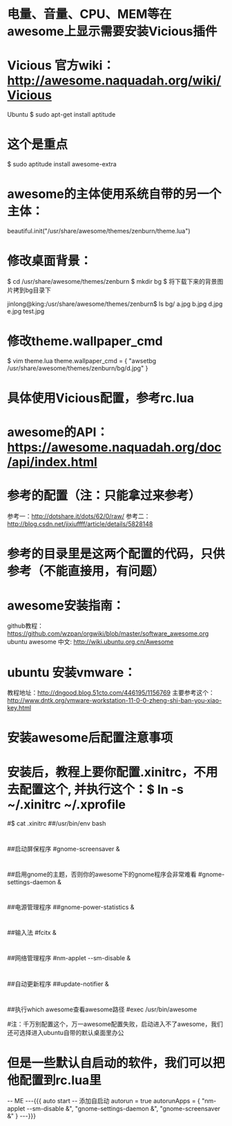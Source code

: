 # 电量、音量、CPU、MEM等在awesome上显示需要安装Vicious插件
# Vicious 官方wiki：http://awesome.naquadah.org/wiki/Vicious

Ubuntu
 $ sudo apt-get install aptitude
 # 这个是重点
 $ sudo aptitude install awesome-extra

# awesome的主体使用系统自带的另一个主体：
beautiful.init("/usr/share/awesome/themes/zenburn/theme.lua")

# 修改桌面背景：
$ cd /usr/share/awesome/themes/zenburn
$ mkdir bg
$ 将下载下来的背景图片拷到bg目录下

jinlong@king:/usr/share/awesome/themes/zenburn$ ls bg/
a.jpg  b.jpg  d.jpg  e.jpg  test.jpg

# 修改theme.wallpaper_cmd
$ vim theme.lua
theme.wallpaper_cmd = { "awsetbg /usr/share/awesome/themes/zenburn/bg/d.jpg" }

# 具体使用Vicious配置，参考rc.lua

# awesome的API：https://awesome.naquadah.org/doc/api/index.html

# 参考的配置（注：只能拿过来参考）
参考一：http://dotshare.it/dots/62/0/raw/
参考二：http://blog.csdn.net/jixiuffff/article/details/5828148

# 参考的目录里是这两个配置的代码，只供参考（不能直接用，有问题）

# awesome安装指南：
github教程：https://github.com/wzpan/orgwiki/blob/master/software_awesome.org
ubuntu awesome 中文: http://wiki.ubuntu.org.cn/Awesome

# ubuntu 安装vmware：
教程地址：http://dngood.blog.51cto.com/446195/1156769
主要参考这个：http://www.dntk.org/vmware-workstation-11-0-0-zheng-shi-ban-you-xiao-key.html

# 安装awesome后配置注意事项
# 安装后，教程上要你配置.xinitrc，不用去配置这个, 并执行这个：$ ln -s ~/.xinitrc ~/.xprofile
#$ cat .xinitrc 
##/usr/bin/env bash
#
##启动屏保程序
#gnome-screensaver &
#
##启用gnome的主题，否则你的awesome下的gnome程序会非常难看
#gnome-settings-daemon &    
#
##电源管理程序
##gnome-power-statistics &
#
##输入法
#fcitx &
#
##网络管理程序
#nm-applet --sm-disable &                           
#
##自动更新程序
##update-notifier & 
#
##执行which awesome查看awesome路径 
#exec /usr/bin/awesome

#注：千万别配置这个，万一awesome配置失败，启动进入不了awesome，我们还可选择进入ubuntu自带的默认桌面里办公

# 但是一些默认自启动的软件，我们可以把他配置到rc.lua里
-- ME
---{{{ auto start
-- 添加自启动
autorun = true
autorunApps = 
{ 
    "nm-applet --sm-disable &",
    "gnome-settings-daemon &",
    "gnome-screensaver &"
}
---}}}

